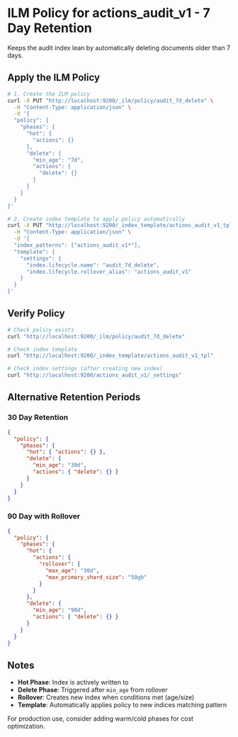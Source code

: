# ILM Policy for actions_audit_v1 - 7 Day Retention

Keeps the audit index lean by automatically deleting documents older than 7 days.

## Apply the ILM Policy

```bash
# 1. Create the ILM policy
curl -X PUT "http://localhost:9200/_ilm/policy/audit_7d_delete" \
  -H "Content-Type: application/json" \
  -d '{
  "policy": {
    "phases": {
      "hot": { 
        "actions": {} 
      },
      "delete": {
        "min_age": "7d",
        "actions": { 
          "delete": {} 
        }
      }
    }
  }
}'

# 2. Create index template to apply policy automatically
curl -X PUT "http://localhost:9200/_index_template/actions_audit_v1_tpl" \
  -H "Content-Type: application/json" \
  -d '{
  "index_patterns": ["actions_audit_v1*"],
  "template": {
    "settings": {
      "index.lifecycle.name": "audit_7d_delete",
      "index.lifecycle.rollover_alias": "actions_audit_v1"
    }
  }
}'
```

## Verify Policy

```bash
# Check policy exists
curl "http://localhost:9200/_ilm/policy/audit_7d_delete"

# Check index template
curl "http://localhost:9200/_index_template/actions_audit_v1_tpl"

# Check index settings (after creating new index)
curl "http://localhost:9200/actions_audit_v1/_settings"
```

## Alternative Retention Periods

### 30 Day Retention
```json
{
  "policy": {
    "phases": {
      "hot": { "actions": {} },
      "delete": {
        "min_age": "30d",
        "actions": { "delete": {} }
      }
    }
  }
}
```

### 90 Day with Rollover
```json
{
  "policy": {
    "phases": {
      "hot": {
        "actions": {
          "rollover": {
            "max_age": "30d",
            "max_primary_shard_size": "50gb"
          }
        }
      },
      "delete": {
        "min_age": "90d",
        "actions": { "delete": {} }
      }
    }
  }
}
```

## Notes

- **Hot Phase**: Index is actively written to
- **Delete Phase**: Triggered after `min_age` from rollover
- **Rollover**: Creates new index when conditions met (age/size)
- **Template**: Automatically applies policy to new indices matching pattern

For production use, consider adding warm/cold phases for cost optimization.
